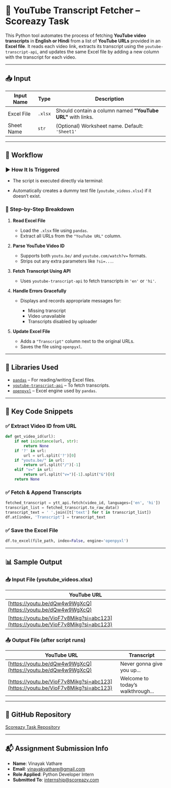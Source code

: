 # 🎯 YouTube Transcript Fetcher – Scoreazy Task

This Python tool automates the process of fetching **YouTube video transcripts** in **English or Hindi** from a list of **YouTube URLs** provided in an **Excel file**. It reads each video link, extracts its transcript using the `youtube-transcript-api`, and updates the same Excel file by adding a new column with the transcript for each video.

---

## 📥 Input

| Input Name  | Type   | Description                                                  |
|-------------|--------|--------------------------------------------------------------|
| Excel File  | `.xlsx`| Should contain a column named **"YouTube URL"** with links.  |
| Sheet Name  | `str`  | (Optional) Worksheet name. Default: `'Sheet1'`               |

---

## 🔄 Workflow

### ▶️ How It Is Triggered
- The script is executed directly via terminal:  

* Automatically creates a dummy test file (`youtube_videos.xlsx`) if it doesn’t exist.

### 🔢 Step-by-Step Breakdown

1. **Read Excel File**

   * Load the `.xlsx` file using `pandas`.
   * Extract all URLs from the `"YouTube URL"` column.

2. **Parse YouTube Video ID**

   * Supports both `youtu.be/` and `youtube.com/watch?v=` formats.
   * Strips out any extra parameters like `?si=...`.

3. **Fetch Transcript Using API**

   * Uses `youtube-transcript-api` to fetch transcripts in `'en'` or `'hi'`.

4. **Handle Errors Gracefully**

   * Displays and records appropriate messages for:

     * Missing transcript
     * Video unavailable
     * Transcripts disabled by uploader

5. **Update Excel File**

   * Adds a `"Transcript"` column next to the original URLs.
   * Saves the file using `openpyxl`.

---

## 🧰 Libraries Used

* [`pandas`](https://pypi.org/project/pandas/) – For reading/writing Excel files.
* [`youtube-transcript-api`](https://pypi.org/project/youtube-transcript-api/) – To fetch transcripts.
* [`openpyxl`](https://pypi.org/project/openpyxl/) – Excel engine used by `pandas`.

---

## 🧠 Key Code Snippets

### ✅ Extract Video ID from URL

```python
def get_video_id(url):
    if not isinstance(url, str):
        return None
    if '?' in url:
        url = url.split('?')[0]
    if "youtu.be/" in url:
        return url.split("/")[-1]
    elif "v=" in url:
        return url.split("v=")[-1].split("&")[0]
    return None
```

### ✅ Fetch & Append Transcripts

```python
fetched_transcript = ytt_api.fetch(video_id, languages=['en', 'hi'])
transcript_list = fetched_transcript.to_raw_data()
transcript_text = ' '.join([t['text'] for t in transcript_list])
df.at[index, 'Transcript'] = transcript_text
```

### ✅ Save the Excel File

```python
df.to_excel(file_path, index=False, engine='openpyxl')
```

---

## 📊 Sample Output

### 📥 Input File (youtube\_videos.xlsx)

| YouTube URL                                                                      |
| -------------------------------------------------------------------------------- |
| [https://youtu.be/dQw4w9WgXcQ](https://youtu.be/dQw4w9WgXcQ)                     |
| [https://youtu.be/VioF7v8Mikg?si=abc123](https://youtu.be/VioF7v8Mikg?si=abc123) |

### 📤 Output File (after script runs)

| YouTube URL                                                                      | Transcript                        |
| -------------------------------------------------------------------------------- | --------------------------------- |
| [https://youtu.be/dQw4w9WgXcQ](https://youtu.be/dQw4w9WgXcQ)                     | Never gonna give you up...        |
| [https://youtu.be/VioF7v8Mikg?si=abc123](https://youtu.be/VioF7v8Mikg?si=abc123) | Welcome to today’s walkthrough... |

---

## 🔗 GitHub Repository

[Scoreazy Task Repository](https://github.com/VathareVinayak/Scoreazy-Task)

---

## 📬 Assignment Submission Info

* **Name**: Vinayak Vathare
* **Email**: [vinayakvathare@gmail.com](mailto:vinayakvathare@gmail.com)
* **Role Applied**: Python Developer Intern
* **Submitted To**: [internship@scoreazy.com](mailto:internship@scoreazy.com)
